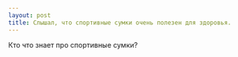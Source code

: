 ```yaml
---
layout: post 
title: Слышал, что спортивные сумки очень полезен для здоровья. 
--- 
```

Кто что знает про спортивные сумки?